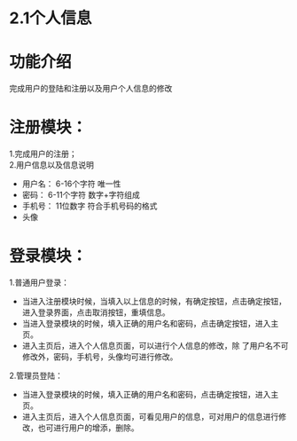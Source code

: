 # 2.1个人信息  
# 功能介绍      
  完成用户的登陆和注册以及用户个人信息的修改       
# 注册模块：
 1.完成用户的注册；             
 2.用户信息以及信息说明      
  -  用户名：  6-16个字符   唯一性
  -  密码：      6-11个字符   数字+字符组成
  -  手机号：  11位数字     符合手机号码的格式
  -  头像
                
# 登录模块：         
 1.普通用户登录：
   - 当进入注册模块时候，当填入以上信息的时候，有确定按钮，点击确定按钮，进入登录界面，点击取消按钮，重填信息。
   - 当进入登录模块的时候，填入正确的用户名和密码，点击确定按钮，进入主页。
   - 进入主页后，进入个人信息页面，可以进行个人信息的修改，除 了用户名不可修改外，密码，手机号，头像均可进行修改。         
             
 2.管理员登陆：
   - 当进入登录模块的时候，填入正确的用户名和密码，点击确定按钮，进入主页。
   - 进入主页后，进入个人信息页面，可看见用户的信息，可对用户的信息进行修改，也可进行用户的增添，删除。
   
                